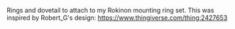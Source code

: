 Rings and dovetail to attach to my Rokinon mounting ring set. This was inspired by Robert_G's design: https://www.thingiverse.com/thing:2427653
